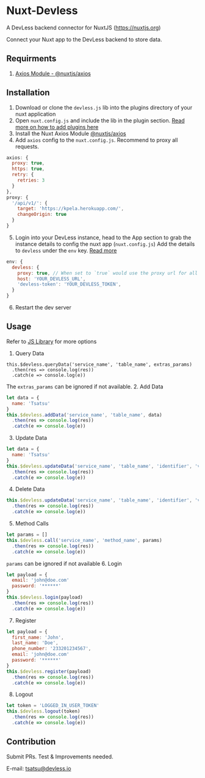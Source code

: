 # Nuxt-Devless
A DevLess backend connector for NuxtJS (https://nuxtjs.org)

Connect your Nuxt app to the DevLess backend to store data.

## Requirments
1. [Axios Module - @nuxtjs/axios](https://github.com/nuxt-community/axios-module)

## Installation
1. Download or clone the `devless.js` lib into the plugins directory of your nuxt application
2. Open `nuxt.config.js` and include the lib in the plugin section. [Read more on how to add plugins here](https://nuxtjs.org/guide/plugins#codefund_ad)
3. Install the Nuxt Axios Module [@nuxtjs/axios](https://github.com/nuxt-community/axios-module)
4. Add `axios`  config to the `nuxt.config.js`.
Recommend to proxy all requests.
```javascript
axios: {
  proxy: true,
  https: true,
  retry: {
    retries: 3
  }
},
proxy: {
  '/api/v1/': {
    target: 'https://kpela.herokuapp.com/',
    changeOrigin: true
  }
}
```
5. Login into your DevLess instance, head to the App section to grab the instance details to config the nuxt app (`nuxt.config.js`)
Add the details to `devless` under the `env` key. [Read more](https://nuxtjs.org/api/configuration-env#the-env-property)
```javascript
env: {
  devless: {
    proxy: true, // When set to `true` would use the proxy url for all requests(ssr) but `false` would use the absolute path for the DevLess instance
    host: 'YOUR_DEVLESS_URL',
    'devless-token': 'YOUR_DEVLESS_TOKEN',
  }
}
```
6. Restart the dev server

## Usage
Refer to [JS Library](https://github.com/DevlessTeam/DV-JS-SDK) for more options
1. Query Data
```
this.$devless.queryData('service_name', 'table_name', extras_params)
  .then(res => console.log(res))
  .catch(e => console.log(e))
```
The `extras_params` can be ignored if not available.
2. Add Data
```javascript
let data = {
  name: 'Tsatsu'
}
this.$devless.addData('service_name', 'table_name', data)
  .then(res => console.log(res))
  .catch(e => console.log(e))
```
3. Update Data
```javascript
let data = {
  name: 'Tsatsu'
}
this.$devless.updateData('service_name', 'table_name', 'identifier', 'value', data)
  .then(res => console.log(res))
  .catch(e => console.log(e))
```
4. Delete Data
```javascript
this.$devless.updateData('service_name', 'table_name', 'identifier', 'value')
  .then(res => console.log(res))
  .catch(e => console.log(e))
```
5. Method Calls
```javascript
let params = []
this.$devless.call('service_name', 'method_name', params)
  .then(res => console.log(res))
  .catch(e => console.log(e))
```
`params` can be ignored if not available
6. Login
```javascript
let payload = {
  email: 'john@doe.com'
  password: '******'
}
this.$devless.login(payload)
  .then(res => console.log(res))
  .catch(e => console.log(e))
```
7. Register
```javascript
let payload = {
  first_name: 'John',
  last_name: 'Doe',
  phone_number: '233201234567',
  email: 'john@doe.com'
  password: '******'
}
this.$devless.register(payload)
  .then(res => console.log(res))
  .catch(e => console.log(e))
```
8. Logout
```javascript
let token = 'LOGGED_IN_USER_TOKEN'
this.$devless.logout(token)
  .then(res => console.log(res))
  .catch(e => console.log(e))
```

## Contribution
Submit PRs. Test & Improvements needed.

E-mail: [tsatsu@devless.io](mailto:tsatsu@devless.io)
